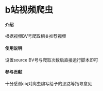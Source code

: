 # b站视频爬虫

#### 介绍
根据视频BV号爬取相关推荐视频

#### 使用说明

设置source BV号与爬取次数后直接运行脚本即可

#### 参与贡献

十分感谢cbj对爬虫编写给予的思路等指导意见

